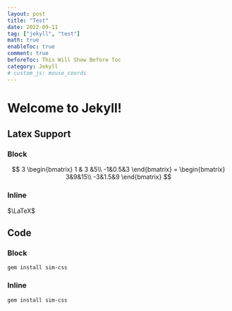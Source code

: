 ```yaml
---
layout: post
title: "Test"
date: 2022-09-11
tag: ["jekyll", "test"]
math: true
enableToc: true
comment: true
beforeToc: This Will Show Before Toc
category: Jekyll
# custom_js: mouse_coords
---
```


# Welcome to Jekyll!

## Latex Support

### Block

$$
3 \begin{bmatrix} 1 & 3 &5\\ -1&0.5&3 \end{bmatrix} = \begin{bmatrix} 3&9&15\\ -3&1.5&9 \end{bmatrix}
$$

### Inline

$\LaTeX$

## Code

### Block

~~~
gem install sim-css
~~~

### Inline

`gem install sim-css`

